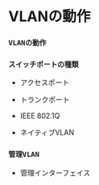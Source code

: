 # VLANの動作

### `VLANの動作`


### `スイッチポートの種類`


- アクセスポート


- トランクポート


- IEEE 802.1Q


- ネイティブVLAN


### `管理VLAN`


- 管理インターフェイス
